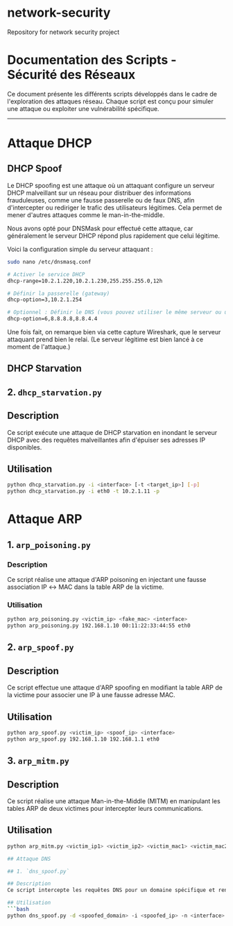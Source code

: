 # network-security
Repository for network security project
# Documentation des Scripts - Sécurité des Réseaux

Ce document présente les différents scripts développés dans le cadre de l'exploration des attaques réseau. Chaque script est conçu pour simuler une attaque ou exploiter une vulnérabilité spécifique.

---
# Attaque DHCP
## DHCP Spoof
Le DHCP spoofing est une attaque où un attaquant configure un serveur DHCP malveillant sur un réseau pour distribuer des informations frauduleuses, comme une fausse passerelle ou de faux DNS, afin d'intercepter ou rediriger le trafic des utilisateurs légitimes. Cela permet de mener d'autres attaques comme le man-in-the-middle.
  
Nous avons opté pour DNSMask pour effectué cette attaque, car généralement le serveur DHCP répond plus rapidement que celui légitime.

Voici la configuration simple du serveur attaquant :

```bash
sudo nano /etc/dnsmasq.conf
```
```bash
# Activer le service DHCP
dhcp-range=10.2.1.220,10.2.1.230,255.255.255.0,12h

# Définir la passerelle (gateway)
dhcp-option=3,10.2.1.254

# Optionnel : Définir le DNS (vous pouvez utiliser le même serveur ou un autre)
dhcp-option=6,8.8.8.8,8.8.4.4
```
Une fois fait, on remarque bien via cette capture Wireshark, que le serveur attaquant prend bien le relai.
(Le serveur légitime est bien lancé à ce moment de l'attaque.)
## DHCP Starvation
## 2. `dhcp_starvation.py`

## Description
Ce script exécute une attaque de DHCP starvation en inondant le serveur DHCP avec des requêtes malveillantes afin d'épuiser ses adresses IP disponibles.

## Utilisation
```bash
python dhcp_starvation.py -i <interface> [-t <target_ip>] [-p]
python dhcp_starvation.py -i eth0 -t 10.2.1.11 -p
```

# Attaque ARP
## 1. `arp_poisoning.py`

### Description
Ce script réalise une attaque d'ARP poisoning en injectant une fausse association IP ↔ MAC dans la table ARP de la victime.

### Utilisation
```bash
python arp_poisoning.py <victim_ip> <fake_mac> <interface>
python arp_poisoning.py 192.168.1.10 00:11:22:33:44:55 eth0
```
## 2. `arp_spoof.py`

## Description
Ce script effectue une attaque d'ARP spoofing en modifiant la table ARP de la victime pour associer une IP à une fausse adresse MAC.

## Utilisation
```bash
python arp_spoof.py <victim_ip> <spoof_ip> <interface>
python arp_spoof.py 192.168.1.10 192.168.1.1 eth0
```

## 3. `arp_mitm.py`

## Description
Ce script réalise une attaque Man-in-the-Middle (MITM) en manipulant les tables ARP de deux victimes pour intercepter leurs communications.

## Utilisation
```bash
python arp_mitm.py <victim_ip1> <victim_ip2> <victim_mac1> <victim_mac2> <interface>

## Attaque DNS

## 1. `dns_spoof.py`

## Description
Ce script intercepte les requêtes DNS pour un domaine spécifique et renvoie une réponse malveillante contenant une IP spoofée.

## Utilisation
```bash
python dns_spoof.py -d <spoofed_domain> -i <spoofed_ip> -n <interface>
```
